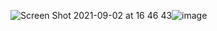 ![Screen Shot 2021-09-02 at 16 46 43](https://user-images.githubusercontent.com/39899585/131907104-fcb14ece-f298-4886-b63b-95e48c69dd50.png)![image](https://user-images.githubusercontent.com/39899585/131908605-a9784dc1-714a-4c76-94a4-64a482246c9e.png)

